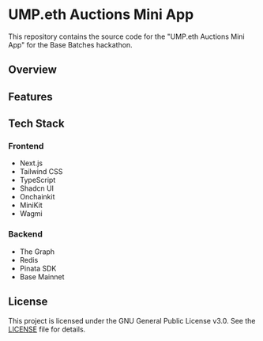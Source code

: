 # UMP.eth Auctions Mini App

This repository contains the source code for the "UMP.eth Auctions Mini App" for the Base Batches hackathon.

## Overview

   <!-- TODO -->

## Features

<!-- TODO -->

## Tech Stack

### Frontend

- Next.js
- Tailwind CSS
- TypeScript
- Shadcn UI
- Onchainkit
- MiniKit
- Wagmi

### Backend

- The Graph
- Redis
- Pinata SDK
- Base Mainnet

## License

This project is licensed under the GNU General Public License v3.0. See the [LICENSE](LICENSE) file for details.
